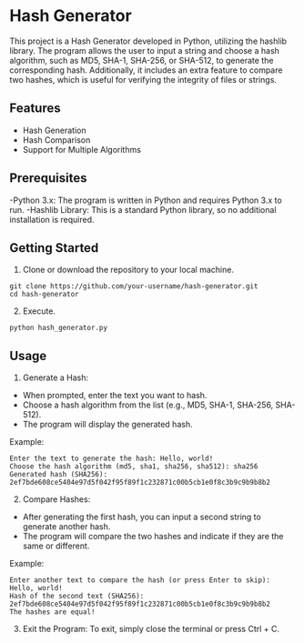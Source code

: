 # Hash Generator
This project is a Hash Generator developed in Python, utilizing the hashlib library. The program allows the user to input a string and choose a hash algorithm, such as MD5, SHA-1, SHA-256, or SHA-512, to generate the corresponding hash. Additionally, it includes an extra feature to compare two hashes, which is useful for verifying the integrity of files or strings.
## Features

- Hash Generation
- Hash Comparison
- Support for Multiple Algorithms

## Prerequisites
-Python 3.x: The program is written in Python and requires Python 3.x to run.
-Hashlib Library: This is a standard Python library, so no additional installation is required.

## Getting Started

1. Clone or download the repository to your local machine.

```
git clone https://github.com/your-username/hash-generator.git
cd hash-generator
```

2. Execute.
```
python hash_generator.py
```

## Usage
1. Generate a Hash:
- When prompted, enter the text you want to hash.
- Choose a hash algorithm from the list (e.g., MD5, SHA-1, SHA-256, SHA-512).
- The program will display the generated hash.

Example:
```
Enter the text to generate the hash: Hello, world!
Choose the hash algorithm (md5, sha1, sha256, sha512): sha256
Generated hash (SHA256): 2ef7bde608ce5404e97d5f042f95f89f1c232871c00b5cb1e0f8c3b9c9b9b8b2
```
2. Compare Hashes:
- After generating the first hash, you can input a second string to generate another hash.
- The program will compare the two hashes and indicate if they are the same or different.

Example:
```
Enter another text to compare the hash (or press Enter to skip): Hello, world!
Hash of the second text (SHA256): 2ef7bde608ce5404e97d5f042f95f89f1c232871c00b5cb1e0f8c3b9c9b9b8b2
The hashes are equal!
```

3. Exit the Program:
To exit, simply close the terminal or press Ctrl + C.
